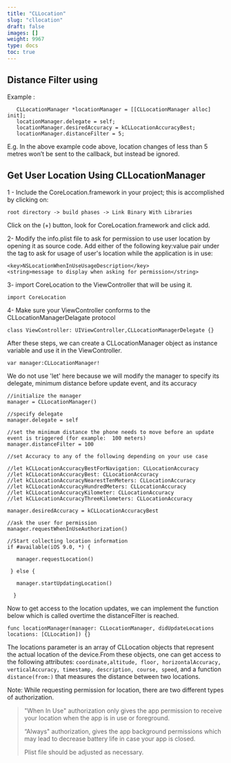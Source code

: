 ```yaml
---
title: "CLLocation"
slug: "cllocation"
draft: false
images: []
weight: 9967
type: docs
toc: true
---
```


##  Distance Filter using 
Example :     
 
       CLLocationManager *locationManager = [[CLLocationManager alloc] init];
       locationManager.delegate = self;
       locationManager.desiredAccuracy = kCLLocationAccuracyBest;
       locationManager.distanceFilter = 5;

E.g. In the above  example code above, location changes of less than 5 metres won’t be sent to the callback, but instead be ignored.  

## Get User Location Using CLLocationManager
1 - Include the CoreLocation.framework in your project; this is accomplished by clicking on:

    root directory -> build phases -> Link Binary With Libraries

Click on the (+) button, look for CoreLocation.framework and click add.

2- Modify the info.plist file to ask for permission to use user location by opening it as source code. Add either of the following key:value pair under the <Dict> tag to ask for usage of user's location while the application is in use:

    <key>NSLocationWhenInUseUsageDescription</key>
    <string>message to display when asking for permission</string>

3- import CoreLocation to the ViewController that will be using it.

    import CoreLocation

4- Make sure your ViewController conforms to the CLLocationManagerDelagate protocol

    class ViewController: UIViewController,CLLocationManagerDelegate {}

After these steps, we can create a CLLocationManager object as instance variable and use it in the ViewController.

    var manager:CLLocationManager!

We do not use 'let' here because we will modify the manager to specify its delegate, minimum distance before update event, and its accuracy

    //initialize the manager
    manager = CLLocationManager()

    //specify delegate
    manager.delegate = self

    //set the minimum distance the phone needs to move before an update event is triggered (for example:  100 meters)
    manager.distanceFilter = 100

    //set Accuracy to any of the following depending on your use case

    //let kCLLocationAccuracyBestForNavigation: CLLocationAccuracy
    //let kCLLocationAccuracyBest: CLLocationAccuracy
    //let kCLLocationAccuracyNearestTenMeters: CLLocationAccuracy
    //let kCLLocationAccuracyHundredMeters: CLLocationAccuracy
    //let kCLLocationAccuracyKilometer: CLLocationAccuracy
    //let kCLLocationAccuracyThreeKilometers: CLLocationAccuracy

    manager.desiredAccuracy = kCLLocationAccuracyBest

    //ask the user for permission
    manager.requestWhenInUseAuthorization()

    //Start collecting location information
    if #available(iOS 9.0, *) {
                
       manager.requestLocation()
                
     } else {
      
       manager.startUpdatingLocation()
      
      }

Now to get access to the location updates, we can implement the function below which is called overtime the distanceFilter is reached.

    func locationManager(manager: CLLocationManager, didUpdateLocations locations: [CLLocation]) {}

The locations parameter is an array of CLLocation objects that represent the actual location of the device.From these objects, one can get access to the following attributes: `coordinate,altitude, floor, horizontalAccuracy, verticalAccuracy, timestamp, description, course, speed`, and a function `distance(from:)` that measures the distance between two locations. 

Note: While requesting permission for location, there are two different types of authorization.

> "When In Use" authorization only gives the app permission to receive
> your location when the app is in use or foreground.
> 
> “Always" authorization, gives the app background
> permissions which may lead to decrease battery life in case your app is closed.
> 
>Plist file should be adjusted as necessary.

